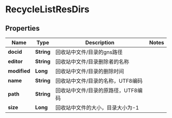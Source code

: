 # RecycleListResDirs

## Properties
Name | Type | Description | Notes
------------ | ------------- | ------------- | -------------
**docid** | **String** | 回收站中文件/目录的gns路径 | 
**editor** | **String** | 回收站中文件/目录删除者的名称 | 
**modified** | **Long** | 回收站中文件/目录的删除时间 | 
**name** | **String** | 回收站中文件/目录的名称，UTF8编码 | 
**path** | **String** | 回收站中文件/目录的原路径，UTF8编码 | 
**size** | **Long** | 回收站中文件的大小，目录大小为-1 | 
